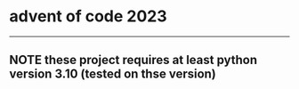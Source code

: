# advent of code 2023
---
**NOTE**
these project requires at least python version 3.10 (tested on thse version)
---
